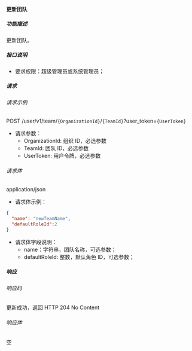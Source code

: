 #### 更新团队

##### 功能描述

更新团队。

##### 接口说明

- 要求权限：超级管理员或系统管理员；

##### 请求

###### 请求示例
POST /user/v1/team/`{OrganizationId}`/`{TeamId}`?user_token=`{UserToken}`

- 请求参数：
  - OrganizationId: 组织 ID，必选参数
  - TeamId: 团队 ID，必选参数
  - UserToken: 用户令牌，必选参数
###### 请求体

application/json

- 请求体示例：

```json
{
  "name": "newTeamName",
  "defaultRoleId":2
}
```

- 请求体字段说明：
  - name：字符串，团队名称，可选参数；
  - defaultRoleId: 整数，默认角色 ID，可选参数；

##### 响应

###### 响应码

更新成功，返回 HTTP 204 No Content

###### 响应体
空
